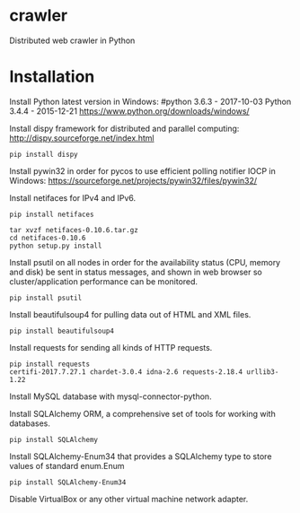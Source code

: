 # crawler
Distributed web crawler in Python

# Installation

Install Python latest version in Windows:
	#python 3.6.3 - 2017-10-03
	Python 3.4.4 - 2015-12-21
	https://www.python.org/downloads/windows/
	

Install dispy framework for distributed and parallel computing:
	http://dispy.sourceforge.net/index.html

	pip install dispy
	
Install pywin32 in order for pycos to use efficient polling notifier IOCP in Windows:
	https://sourceforge.net/projects/pywin32/files/pywin32/	
	
Install netifaces for IPv4 and IPv6.

	pip install netifaces
	
	tar xvzf netifaces-0.10.6.tar.gz
	cd netifaces-0.10.6
	python setup.py install

Install psutil on all nodes in order for the availability status (CPU, memory and disk) be sent in status messages, and shown in web browser so cluster/application performance can be monitored.

	pip install psutil


Install beautifulsoup4 for pulling data out of HTML and XML files.

	pip install beautifulsoup4

Install requests for sending all kinds of HTTP requests.

	pip install requests
	certifi-2017.7.27.1 chardet-3.0.4 idna-2.6 requests-2.18.4 urllib3-1.22


Install MySQL database with mysql-connector-python.


Install SQLAlchemy ORM, a comprehensive set of tools for working with databases.

	pip install SQLAlchemy

Install SQLAlchemy-Enum34 that provides a SQLAlchemy type to store values of standard enum.Enum

	pip install SQLAlchemy-Enum34 

Disable VirtualBox or any other virtual machine network adapter.

